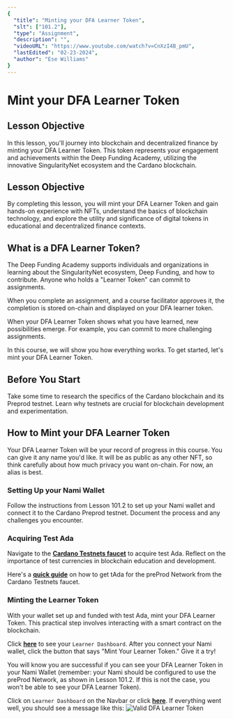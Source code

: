 ```yaml
---
{
  "title": "Minting your DFA Learner Token",
  "slt": ["101.2"],
  "type": "Assignment",
  "description": "",
  "videoURL": "https://www.youtube.com/watch?v=CnXzI4B_pmU",
  "lastEdited": "02-23-2024",
  "author": "Ese Williams"
}
---
```


# Mint your DFA Learner Token

## Lesson Objective

In this lesson, you'll journey into blockchain and decentralized finance by minting your DFA Learner Token. This token represents your engagement and achievements within the Deep Funding Academy, utilizing the innovative SingularityNet ecosystem and the Cardano blockchain.

## Lesson Objective

By completing this lesson, you will mint your DFA Learner Token and gain hands-on experience with NFTs, understand the basics of blockchain technology, and explore the utility and significance of digital tokens in educational and decentralized finance contexts.

## What is a DFA Learner Token?

The Deep Funding Academy supports individuals and organizations in learning about the SingularityNet ecosystem, Deep Funding, and how to contribute. Anyone who holds a "Learner Token" can commit to assignments.

When you complete an assignment, and a course facilitator approves it, the completion is stored on-chain and displayed on your DFA learner token.

When your DFA Learner Token shows what you have learned, new possibilities emerge. For example, you can commit to more challenging assignments.

In this course, we will show you how everything works. To get started, let's mint your DFA Learner Token.

## Before You Start

Take some time to research the specifics of the Cardano blockchain and its Preprod testnet. Learn why testnets are crucial for blockchain development and experimentation.

## How to Mint your DFA Learner Token

Your DFA Learner Token will be your record of progress in this course. You can give it any name you'd like. It will be as public as any other NFT, so think carefully about how much privacy you want on-chain. For now, an alias is best.

### Setting Up your Nami Wallet

Follow the instructions from Lesson 101.2 to set up your Nami wallet and connect it to the Cardano Preprod testnet. Document the process and any challenges you encounter.

### Acquiring Test Ada

Navigate to the **[Cardano Testnets faucet](https://docs.cardano.org/cardano-testnet/tools/faucet/)** to acquire test Ada. Reflect on the importance of test currencies in blockchain education and development.

Here's a **[quick guide](https://youtu.be/CnXzI4B_pmU)** on how to get tAda for the preProd Network from the Cardano Testnets faucet.

### Minting the Learner Token

With your wallet set up and funded with test Ada, mint your DFA Learner Token. This practical step involves interacting with a smart contract on the blockchain.

Click **[here](https://dfa-pbl.vercel.app/course-management/roles/learner/dashboard)** to see your `Learner Dashboard`. After you connect your Nami wallet, click the button that says "Mint Your Learner Token." Give it a try!

You will know you are successful if you can see your DFA Learner Token in your Nami Wallet (remember: your Nami should be configured to use the preProd Network, as shown in Lesson 101.2. If this is not the case, you won't be able to see your DFA Learner Token).

Click on `Learner Dashboard` on the Navbar or click **[here](https://dfa-pbl.vercel.app/course-management/roles/learner/dashboard)**. If everything went well, you should see a message like this:
![Valid DFA Learner Token](/valid-learner-token.png)
